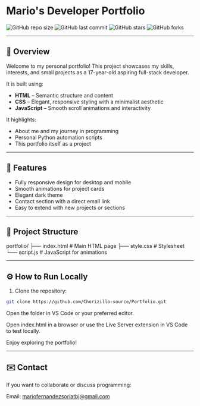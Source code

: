 # Mario's Developer Portfolio

![GitHub repo size](https://img.shields.io/github/repo-size/Chorizillo-source/Portfolio)
![GitHub last commit](https://img.shields.io/github/last-commit/Chorizillo-source/Portfolio)
![GitHub stars](https://img.shields.io/github/stars/Chorizillo-source/Portfolio?style=social)
![GitHub forks](https://img.shields.io/github/forks/Chorizillo-source/Portfolio?style=social)

---

## 🚀 Overview

Welcome to my personal portfolio! This project showcases my skills, interests, and small projects as a 17-year-old aspiring full-stack developer.

It is built using:

- **HTML** – Semantic structure and content
- **CSS** – Elegant, responsive styling with a minimalist aesthetic
- **JavaScript** – Smooth scroll animations and interactivity

It highlights:

- About me and my journey in programming  
- Personal Python automation scripts  
- This portfolio itself as a project  

---

## 🎨 Features

- Fully responsive design for desktop and mobile  
- Smooth animations for project cards  
- Elegant dark theme  
- Contact section with a direct email link  
- Easy to extend with new projects or sections  

---

## 📂 Project Structure

portfolio/
├── index.html # Main HTML page
├── style.css # Stylesheet
└── script.js # JavaScript for animations

---

## ⚙️ How to Run Locally

1. Clone the repository:

```bash
git clone https://github.com/Chorizillo-source/Portfolio.git
```
Open the folder in VS Code or your preferred editor.

Open index.html in a browser or use the Live Server extension in VS Code to test locally.

Enjoy exploring the portfolio!

---

## ✉️ Contact

If you want to collaborate or discuss programming:

Email: mariofernandezsoriatbj@gmail.com
